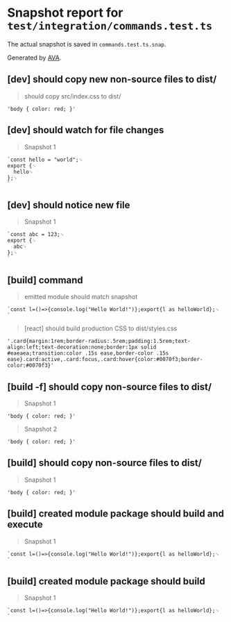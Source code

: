 # Snapshot report for `test/integration/commands.test.ts`

The actual snapshot is saved in `commands.test.ts.snap`.

Generated by [AVA](https://avajs.dev).

## [dev] should copy new non-source files to dist/

> should copy src/index.css to dist/

    'body { color: red; }'

## [dev] should watch for file changes

> Snapshot 1

    `const hello = "world";␊
    export {␊
      hello␊
    };␊
    `

## [dev] should notice new file

> Snapshot 1

    `const abc = 123;␊
    export {␊
      abc␊
    };␊
    `

## [build] command

> emitted module should match snapshot

    `const l=()=>{console.log("Hello World!")};export{l as helloWorld};␊
    `

> [react] should build production CSS to dist/styles.css

    '.card{margin:1rem;border-radius:.5rem;padding:1.5rem;text-align:left;text-decoration:none;border:1px solid #eaeaea;transition:color .15s ease,border-color .15s ease}.card:active,.card:focus,.card:hover{color:#0070f3;border-color:#0070f3}'

## [build -f] should copy non-source files to dist/

> Snapshot 1

    'body { color: red; }'

> Snapshot 2

    'body { color: red; }'

## [build] should copy non-source files to dist/

> Snapshot 1

    'body { color: red; }'

## [build] created module package should build and execute

> Snapshot 1

    `const l=()=>{console.log("Hello World!")};export{l as helloWorld};␊
    `

## [build] created module package should build

> Snapshot 1

    `const l=()=>{console.log("Hello World!")};export{l as helloWorld};␊
    `
